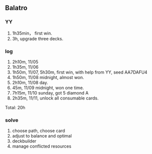 ## Balatro

### YY

1. 1h35min， first win.
1. 3h, upgrade three decks.

### log

1. 2h10m, 11/05
1. 1h35m, 11/06
1. 1h50m, 11/07, 5h30m, first win, with help from YY, seed AA7DAFU4
1. 1h50m, 11/08 midnight, almost won.
1. 2h10m, 11/08 day.
1. 45m, 11/09 midnight, won one time.
1. 7h15m, 11/10 sunday, got 5 diamond A
1. 2h35m, 11/11, unlock all consumable cards.

Total: 20h

### solve

1. choose path, choose card
1. adjust to balance and optimal
1. deckbuilder
1. manage conflicted resources